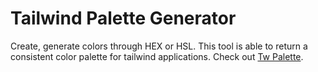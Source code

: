 # Tailwind Palette Generator
Create, generate colors through HEX or HSL. This tool is able to return a consistent color palette for tailwind applications. Check out [Tw Palette](https://twpalette.vercel.app/).
